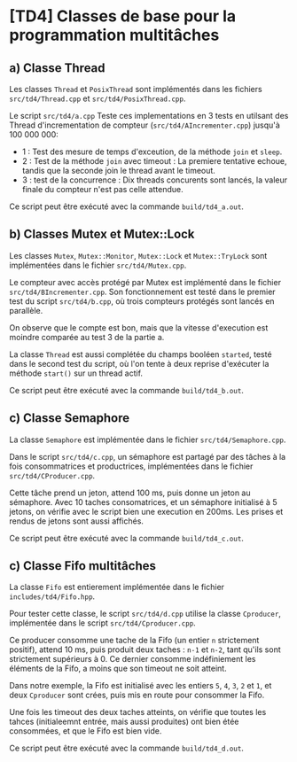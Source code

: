 # [TD4] Classes de base pour la programmation multitâches

## a) Classe Thread

Les classes `Thread` et `PosixThread` sont implémentés dans les fichiers `src/td4/Thread.cpp` et `src/td4/PosixThread.cpp`.

Le script `src/td4/a.cpp` Teste ces implementations en 3 tests en utilsant des Thread d'incrementation de compteur (`src/td4/AIncrementer.cpp`) jusqu'à 100 000 000:
- 1 : Test des mesure de temps d'exceution, de la méthode `join` et `sleep`.
- 2 : Test de la méthode `join` avec timeout : La premiere tentative echoue, tandis que la seconde join le thread avant le timeout.
- 3 : test de la concurrence : Dix threads concurents sont lancés, la valeur finale du compteur n'est pas celle attendue.

Ce script peut être exécuté avec la commande `build/td4_a.out`.

## b) Classes Mutex et Mutex::Lock

Les classes `Mutex`, `Mutex::Monitor`, `Mutex::Lock` et `Mutex::TryLock` sont implémentées dans le fichier `src/td4/Mutex.cpp`.

Le compteur avec accès protégé par Mutex est implémenté dans le fichier `src/td4/BIncrementer.cpp`. Son fonctionnement est testé dans le premier test du script `src/td4/b.cpp`, où trois compteurs protégés sont lancés en parallèle.

On observe que le compte est bon, mais que la vitesse d'execution est moindre comparée au test 3 de la partie a.

La classe `Thread` est aussi complétée du champs booléen `started`, testé dans le second test du script, où l'on tente à deux reprise d'exécuter la méthode `start()` sur un thread actif. 

Ce script peut être exécuté avec la commande `build/td4_b.out`.

## c) Classe Semaphore

La classe `Semaphore` est implémentée dans le fichier `src/td4/Semaphore.cpp`.

Dans le script `src/td4/c.cpp`, un sémaphore est partagé par des tâches à la fois consommatrices et productrices, implémentées dans le fichier `src/td4/CProducer.cpp`.

Cette tâche prend un jeton, attend 100 ms, puis donne un jeton au sémaphore.
Avec 10 taches consomatrices, et un sémaphore initialisé à 5 jetons, on vérifie avec le script bien une execution en 200ms.
Les prises et rendus de jetons sont aussi affichés.

Ce script peut être exécuté avec la commande `build/td4_c.out`.

## c) Classe Fifo multitâches

La classe `Fifo` est entierement implémentée dans le fichier `includes/td4/Fifo.hpp`.

Pour tester cette classe, le script `src/td4/d.cpp` utilise la classe `Cproducer`, implémentée dans le script `src/td4/Cproducer.cpp`.

Ce producer consomme une tache de la Fifo (un entier `n` strictement positif), attend 10 ms, puis produit deux taches : `n-1` et `n-2`, tant qu'ils sont strictement supérieurs à 0. Ce dernier consomme indéfiniement les éléments de la Fifo, a moins que son timeout ne soit atteint.

Dans notre exemple, la Fifo est initialisé avec les entiers `5`, `4`, `3`, `2` et `1`, et deux `Cproducer` sont crées, puis mis en route pour consommer la Fifo.

Une fois les timeout des deux taches atteints, on vérifie que toutes les tahces (initialeemnt entrée, mais aussi produites) ont bien étée consommées, et que le Fifo est bien vide.

Ce script peut être exécuté avec la commande `build/td4_d.out`.
